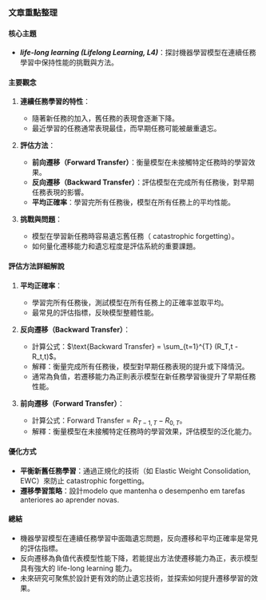 ### 文章重點整理

#### 核心主題
- **_life-long learning (Lifelong Learning, L4)_**：探討機器學習模型在連續任務學習中保持性能的挑戰與方法。

#### 主要觀念
1. **連續任務學習的特性**：
   - 隨著新任務的加入，舊任務的表現會逐漸下降。
   - 最近學習的任務通常表現最佳，而早期任務可能被嚴重遺忘。

2. **評估方法**：
   - **前向遷移（Forward Transfer）**：衡量模型在未接觸特定任務時的學習效果。
   - **反向遷移（Backward Transfer）**：評估模型在完成所有任務後，對早期任務表現的影響。
   - **平均正確率**：學習完所有任務後，模型在所有任務上的平均性能。

3. **挑戰與問題**：
   - 模型在學習新任務時容易遺忘舊任務（ catastrophic forgetting）。
   - 如何量化遷移能力和遺忘程度是評估系統的重要課題。

#### 評估方法詳細解說
1. **平均正確率**：
   - 學習完所有任務後，測試模型在所有任務上的正確率並取平均。
   - 最常見的評估指標，反映模型整體性能。

2. **反向遷移（Backward Transfer）**：
   - 計算公式：$\text{Backward Transfer} = \sum_{t=1}^{T} (R_T,t - R_t,t)$。
   - 解釋：衡量完成所有任務後，模型對早期任務表現的提升或下降情況。
   - 通常為負值，若遷移能力為正則表示模型在新任務學習後提升了早期任務性能。

3. **前向遷移（Forward Transfer）**：
   - 計算公式：$\text{Forward Transfer} = R_{T-1,T} - R_{0,T}$。
   - 解釋：衡量模型在未接觸特定任務時的學習效果，評估模型的泛化能力。

#### 優化方式
- **平衡新舊任務學習**：通過正規化的技術（如 Elastic Weight Consolidation, EWC）來防止 catastrophic forgetting。
- **遷移學習策略**：設計modelo que mantenha o desempenho em tarefas anteriores ao aprender novas.

#### 總結
- 機器學習模型在連續任務學習中面臨遺忘問題，反向遷移和平均正確率是常見的評估指標。
- 反向遷移為負值代表模型性能下降，若能提出方法使遷移能力為正，表示模型具有強大的 life-long learning 能力。
- 未來研究可聚焦於設計更有效的防止遺忘技術，並探索如何提升遷移學習的效果。
